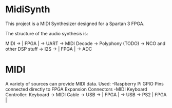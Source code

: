 # MidiSynth

This project is a MIDI Synthesizer designed for a Spartan 3 FPGA.

The structure of the audio synthesis is:

MIDI -> | FPGA | -> UART -> MIDI Decode -> Polyphony (TODO) -> NCO and other DSP stuff -> I2S -> | FPGA | -> ADC

<h1>MIDI</h1>
A variety of sources can provide MIDI data.
Used:
  -Raspberry Pi GPIO Pins connected directly to FPGA Expansion Connectors
  -MIDI Keyboard Controller:
      Keyboard -> MIDI Cable -> USB -> | FPGA | -> USB -> PS2 | FPGA |
